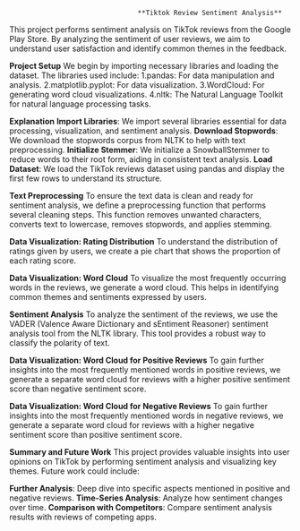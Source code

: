                                     **Tiktok Review Sentiment Analysis**
This project performs sentiment analysis on TikTok reviews from the Google Play Store. 
By analyzing the sentiment of user reviews, we aim to understand user satisfaction and identify common themes in the feedback.

**Project Setup**
We begin by importing necessary libraries and loading the dataset. The libraries used include:
1.pandas: For data manipulation and analysis.
2.matplotlib.pyplot: For data visualization.
3.WordCloud: For generating word cloud visualizations.
4.nltk: The Natural Language Toolkit for natural language processing tasks.

**Explanation**
**Import Libraries**: We import several libraries essential for data processing, visualization, and sentiment analysis.
**Download Stopwords**: We download the stopwords corpus from NLTK to help with text preprocessing.
**Initialize Stemmer**: We initialize a SnowballStemmer to reduce words to their root form, aiding in consistent text analysis.
**Load Dataset**: We load the TikTok reviews dataset using pandas and display the first few rows to understand its structure.

**Text Preprocessing**
To ensure the text data is clean and ready for sentiment analysis, we define a preprocessing function that performs several cleaning steps.
This function removes unwanted characters, converts text to lowercase, removes stopwords, and applies stemming.

**Data Visualization: Rating Distribution**
To understand the distribution of ratings given by users, we create a pie chart that shows the proportion of each rating score.

**Data Visualization: Word Cloud**
To visualize the most frequently occurring words in the reviews, we generate a word cloud. This helps in identifying common themes and sentiments expressed by users.

**Sentiment Analysis**
To analyze the sentiment of the reviews, we use the VADER (Valence Aware Dictionary and sEntiment Reasoner) sentiment analysis tool from the NLTK library. 
This tool provides a robust way to classify the polarity of text.

**Data Visualization: Word Cloud for Positive Reviews**
To gain further insights into the most frequently mentioned words in positive reviews, we generate a separate word cloud for reviews with a higher positive sentiment score than negative sentiment score.

**Data Visualization: Word Cloud for Negative Reviews**
To gain further insights into the most frequently mentioned words in negative reviews, we generate a separate word cloud for reviews with a higher negative sentiment score than positive sentiment score.

**Summary and Future Work**
This project provides valuable insights into user opinions on TikTok by performing sentiment analysis and visualizing key themes. Future work could include:

**Further Analysis**: Deep dive into specific aspects mentioned in positive and negative reviews.
**Time-Series Analysis**: Analyze how sentiment changes over time.
**Comparison with Competitors**: Compare sentiment analysis results with reviews of competing apps.
